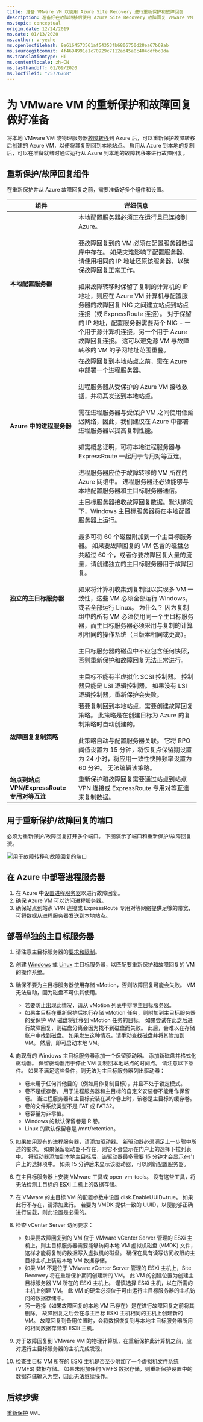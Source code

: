 ```yaml
---
title: 准备 VMware VM 以使用 Azure Site Recovery 进行重新保护和故障回复
description: 准备好在故障转移后使用 Azure Site Recovery 故障回复 VMware VM
ms.topic: conceptual
origin.date: 12/24/2019
ms.date: 01/13/2020
ms.author: v-yeche
ms.openlocfilehash: 8e6164573561af54353fb6806750d28ea67b69ab
ms.sourcegitcommit: 4f4694991e1c70929c7112ad45a0c404ddfbc8da
ms.translationtype: HT
ms.contentlocale: zh-CN
ms.lasthandoff: 01/09/2020
ms.locfileid: "75776768"
---
```

# <a name="prepare-for-reprotection-and-failback-of-vmware-vms"></a>为 VMware VM 的重新保护和故障回复做好准备

将本地 VMware VM 或物理服务器[故障转移](site-recovery-failover.md)到 Azure 后，可以重新保护故障转移后创建的 Azure VM，以便将其复制回到本地站点。 启用从 Azure 到本地的复制后，可以在准备就绪时通过运行从 Azure 到本地的故障转移来进行故障回复。


<!--Not Avaialble on [!VIDEO https://channel9.msdn.com/Series/Azure-Site-Recovery/VMware-to-Azure-with-ASR-Video5-Failback-from-Azure-to-On-premises/player]-->

## <a name="reprotectionfailback-components"></a>重新保护/故障回复组件

在重新保护并从 Azure 故障回复之前，需要准备好多个组件和设置。

**组件**| **详细信息**
--- | ---
**本地配置服务器** | 本地配置服务器必须正在运行且已连接到 Azure。<br/><br/> 要故障回复到的 VM 必须在配置服务器数据库中存在。 如果灾难影响了配置服务器，请使用相同的 IP 地址还原该服务器，以确保故障回复正常工作。<br/><br/>  如果故障转移时保留了复制的计算机的 IP 地址，则应在 Azure VM 计算机与配置服务器的故障回复 NIC 之间建立站点到站点连接（或 ExpressRoute 连接）。 对于保留的 IP 地址，配置服务器需要两个 NIC - 一个用于源计算机连接，另一个用于 Azure 故障回复连接。 这可以避免源 VM 与故障转移的 VM 的子网地址范围重叠。
**Azure 中的进程服务器** | 在故障回复到本地站点之前，需在 Azure 中部署一个进程服务器。<br/><br/> 进程服务器从受保护的 Azure VM 接收数据，并将其发送到本地站点。<br/><br/> 需在进程服务器与受保护 VM 之间使用低延迟网络，因此，我们建议在 Azure 中部署进程服务器以提高复制性能。<br/><br/> 如需概念证明，可将本地进程服务器与 ExpressRoute 一起用于专用对等互连。<br/><br/> 进程服务器应位于故障转移的 VM 所在的 Azure 网络中。 进程服务器还必须能够与本地配置服务器和主目标服务器通信。
**独立的主目标服务器** | 主目标服务器接收故障回复数据。默认情况下，Windows 主目标服务器将在本地配置服务器上运行。<br/><br/> 最多可将 60 个磁盘附加到一个主目标服务器。 如果要故障回复的 VM 包含的磁盘总共超过 60 个，或者你要故障回复大量的流量，请创建独立的主目标服务器用于故障回复。<br/><br/> 如果将计算机收集到复制组以实现多 VM 一致性，这些 VM 必须全部运行 Windows，或者全部运行 Linux。 为什么？ 因为复制组中的所有 VM 必须使用同一个主目标服务器，而主目标服务器必须采用与复制的计算机相同的操作系统（且版本相同或更高）。<br/><br/> 主目标服务器的磁盘中不应包含任何快照，否则重新保护和故障回复无法正常进行。<br/><br/> 主目标不能有半虚拟化 SCSI 控制器。 控制器只能是 LSI 逻辑控制器。 如果没有 LSI 逻辑控制器，重新保护会失败。
**故障回复复制策略** | 若要复制回到本地站点，需要创建故障回复策略。 此策略是在创建目标为 Azure 的复制策略时自动创建的。<br/><br/> 此策略自动与配置服务器关联。 它将 RPO 阈值设置为 15 分钟，将恢复点保留期设置为 24 小时，将应用一致性快照频率设置为 60 分钟。 无法编辑该策略。 
**站点到站点 VPN/ExpressRoute 专用对等互连** | 重新保护和故障回复需要通过站点到站点 VPN 连接或 ExpressRoute 专用对等互连来复制数据。 

## <a name="ports-for-reprotectionfailback"></a>用于重新保护/故障回复的端口

必须为重新保护/故障回复打开多个端口。 下图演示了端口和重新保护/故障回复流。

![用于故障转移和故障回复的端口](./media/vmware-azure-reprotect/failover-failback.png)

## <a name="deploy-a-process-server-in-azure"></a>在 Azure 中部署进程服务器

1. 在 Azure 中[设置进程服务器](vmware-azure-set-up-process-server-azure.md)以进行故障回复。
2. 确保 Azure VM 可以访问进程服务器。 
3. 确保站点到站点 VPN 连接或 ExpressRoute 专用对等网络提供足够的带宽，可将数据从进程服务器发送到本地站点。

## <a name="deploy-a-separate-master-target-server"></a>部署单独的主目标服务器

1. 请注意主目标服务器的[要求和限制](#reprotectionfailback-components)。
2. 创建 [Windows](site-recovery-plan-capacity-vmware.md#deploy-additional-master-target-servers) 或 [Linux](vmware-azure-install-linux-master-target.md) 主目标服务器，以匹配要重新保护和故障回复的 VM 的操作系统。
3. 确保不要为主目标服务器使用存储 vMotion，否则故障回复可能会失败。 VM 无法启动，因为磁盘不可供其使用。
    - 若要防止出现此情况，请从 vMotion 列表中排除主目标服务器。
    - 如果主目标在重新保护后执行存储 vMotion 任务，则附加到主目标服务器的受保护 VM 磁盘将迁移到 vMotion 任务的目标。 如果尝试在此之后进行故障回复，则磁盘分离会因为找不到磁盘而失败。 此后，会难以在存储帐户中找到磁盘。 如果发生这种情况，请手动查找磁盘并将其附加到 VM。 然后，即可启动本地 VM。

4. 向现有的 Windows 主目标服务器添加一个保留驱动器。 添加新磁盘并格式化驱动器。 保留驱动器用于停止 VM 复制回本地站点的时间点。 请注意以下条件。 如果不满足这些条件，则无法为主目标服务器列出驱动器：
    - 卷未用于任何其他目的（例如用作复制目标），并且不处于锁定模式。
    - 卷不是缓存卷。 用于进程服务器和主目标的自定义安装卷不能用作保留卷。 当进程服务器和主目标安装在某个卷上时，该卷是主目标的缓存卷。
    - 卷的文件系统类型不是 FAT 或 FAT32。
    - 卷容量为非零值。
    - Windows 的默认保留卷是 R 卷。
    - Linux 的默认保留卷是 /mnt/retention。

5. 如果使用现有的进程服务器，请添加驱动器。 新驱动器必须满足上一步骤中所述的要求。 如果保留驱动器不存在，则它不会显示在门户上的选择下拉列表中。 将驱动器添加到本地主目标后，该驱动器最多需要 15 分钟才会显示在门户上的选择项中。 如果 15 分钟后未显示该驱动器，可以刷新配置服务器。
6. 在主目标服务器上安装 VMware 工具或 open-vm-tools。 没有这些工具，将无法检测主目标的 ESXi 主机上的数据存储。
7. 在 VMware 的主目标 VM 的配置参数中设置 disk.EnableUUID=true。 如果此行不存在，请添加此行。 若要为 VMDK 提供一致的 UUID，以便能够正确进行装载，则此设置是必需的。
8. 检查 vCenter Server 访问要求：
    - 如果要故障回复到的 VM 位于 VMware vCenter Server 管理的 ESXi 主机上，则主目标服务器需要能够访问本地 VM 虚拟机磁盘 (VMDK) 文件，这样才能将复制的数据写入虚拟机的磁盘。 确保在具有读写访问权限的主目标主机上装载本地 VM 数据存储。
    - 如果 VM 不是位于 VMware vCenter Server 管理的 ESXi 主机上，Site Recovery 将在重新保护期间创建新的 VM。 此 VM 的创建位置为创建主目标服务器 VM 所在的 ESXi 主机上。 谨慎选择 ESXi 主机，以在所需的主机上创建 VM。 此 VM 的硬盘必须位于可由运行主目标服务器的主机访问的数据存储中。
    - 另一选择（如果故障回复的本地 VM 已存在）是在进行故障回复之前将其删除。 故障回复之后会在与主目标 ESXi 主机相同的主机上创建新的 VM。 故障回复到备用位置时，会将数据恢复到与本地主目标服务器所用的相同数据存储和 ESXi 主机。
9. 对于故障回复到 VMware VM 的物理计算机，在重新保护此计算机之前，应对运行主目标服务器的主机完成发现。
10. 检查主目标 VM 所在的 ESXi 主机是否至少附加了一个虚拟机文件系统 (VMFS) 数据存储。 如果未附加任何 VMFS 数据存储，则重新保护设置中的数据存储输入为空，因此无法继续操作。

## <a name="next-steps"></a>后续步骤

[重新保护](vmware-azure-reprotect.md) VM。

<!-- Update_Description: new article about vmware azure prepare failback -->
<!--NEW.date: 01/13/2020-->